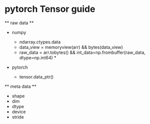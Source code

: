 # pytorch Tensor guide

** raw data **
- numpy
  * ndarray.ctypes.data
  * data_view = memoryview(arr) && bytes(data_view)
  * raw_data = arr.tobytes() && int_data=np.frombuffer(raw_data, dtype=np.int64) *

- pytorch
  * tensor.data_ptr()

** meta data **
- shape
- dim
- dtype
- device
- stride